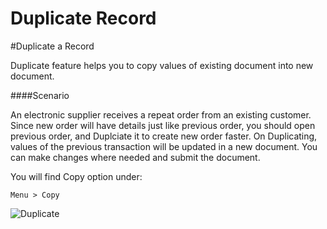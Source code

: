 # Duplicate Record

#Duplicate a Record

Duplicate feature helps you to copy values of existing document into new document.

####Scenario

An electronic supplier receives a repeat order from an existing customer. Since new order will have details just like previous order, you should open previous order, and Duplciate it to create new order faster. On Duplicating, values of the previous transaction will be updated in a new document. You can make changes where needed and submit the document.

You will find Copy option under:

`Menu > Copy`

<img alt="Duplicate" class="screenshot" src="/docs/assets/img/articles/duplicate.gif">

<!-- markdown -->